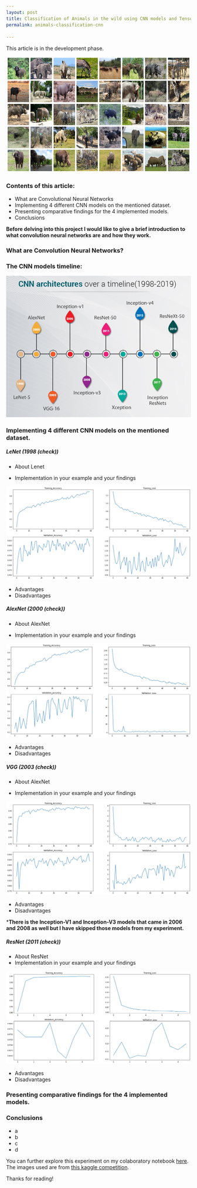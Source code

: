```yaml
---
layout: post
title: Classification of Animals in the wild using CNN models and Tensorflow (Keras)
permalink: animals-classification-cnn

---
```

This article is in the development phase.

<img src="/images/Animals_classification/animals_trainset.png"> 

### Contents of this article:
* What are Convolutional Neural Networks
* Implementing 4 different CNN models on the mentioned dataset.
* Presenting comparative findings for the 4 implemented models.
* Conclusions

**Before delving into this project I would like to give a brief introduction to what convolution neural networks are and how they work.**

### What are Convolution Neural Networks?

### The CNN models timeline:

<img src="/images/Animals_classification/CNN-Architecture-over-a-timeline.jpg"> 

### Implementing 4 different CNN models on the mentioned dataset.

##### LeNet (1998 (check))
* About Lenet

* Implementation in your example and your findings
<img src="/images/Animals_classification/lenet_output.png"> 

* Advantages
* Disadvantages

##### AlexNet (2000 (check))
* About AlexNet

* Implementation in your example and your findings
<img src="/images/Animals_classification/alexnet_output.png">

* Advantages
* Disadvantages

##### VGG (2003 (check))
* About AlexNet

* Implementation in your example and your findings
<img src="/images/Animals_classification/VGG_output.png">

* Advantages
* Disadvantages

***There is the Inception-V1 and Inception-V3 models that came in 2006 and 2008 as well but I have skipped those models from my experiment.**

##### ResNet (2011 (check))
* About ResNet
* Implementation in your example and your findings
<img src="/images/Animals_classification/Resnet_Output.png">

* Advantages
* Disadvantages

### Presenting comparative findings for the 4 implemented models.

### Conclusions

* a
* b
* c
* d

You can further explore this experiment on my colaboratory notebook [here](https://www.google.com). The images used are from [this kaggle competition](https://www.google.com). 

Thanks for reading!
